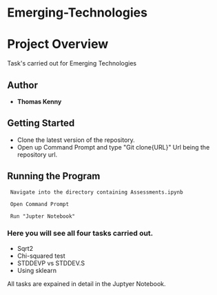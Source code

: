 # Emerging-Technologies

# Project Overview
Task's carried out for Emerging Technologies

## Author

* **Thomas Kenny** 

## Getting Started

* Clone the latest version of the repository.
* Open up Command Prompt and type "Git clone{URL}" Url being the repository url.

## Running the Program

```
 Navigate into the directory containing Assessments.ipynb
```
```
 Open Command Prompt
```
```
 Run "Jupter Notebook"
```


 ### Here you will see all four tasks carried out.  
 * Sqrt2
 * Chi-squared test
 * STDDEVP vs STDDEV.S
 * Using sklearn
 
 All tasks are expained in detail in the Juptyer Notebook. 
 



